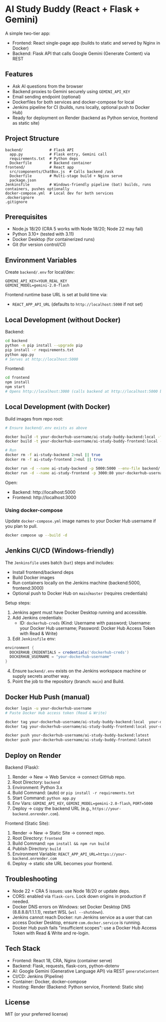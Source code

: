 # AI Study Buddy (React + Flask + Gemini)

A simple two-tier app:
- Frontend: React single-page app (builds to static and served by Nginx in Docker)
- Backend: Flask API that calls Google Gemini (Generate Content) via REST

## Features
- Ask AI questions from the browser
- Backend proxies to Gemini securely using `GEMINI_API_KEY`
- Email sending endpoint (optional)
- Dockerfiles for both services and docker-compose for local
- Jenkins pipeline for CI (builds, runs locally, optional push to Docker Hub)
- Ready for deployment on Render (backend as Python service, frontend as static site)

## Project Structure
```
backend/            # Flask API
  app.py            # Flask entry, Gemini call
  requirements.txt  # Python deps
  Dockerfile        # Backend container
frontend/           # React app
  src/components/ChatBox.js  # Calls backend /ask
  Dockerfile        # Multi-stage build + Nginx serve
  package.json
Jenkinsfile         # Windows-friendly pipeline (bat) builds, runs containers, pushes optionally
docker-compose.yml  # Local dev for both services
.dockerignore
.gitignore
```

## Prerequisites
- Node.js 18/20 (CRA 5 works with Node 18/20; Node 22 may fail)
- Python 3.10+ (tested with 3.11)
- Docker Desktop (for containerized runs)
- Git (for version control/CI)

## Environment Variables
Create `backend/.env` for local/dev:
```
GEMINI_API_KEY=YOUR_REAL_KEY
GEMINI_MODEL=gemini-2.0-flash
```
Frontend runtime base URL is set at build time via:
- `REACT_APP_API_URL` (defaults to `http://localhost:5000` if not set)

## Local Development (without Docker)
Backend:
```bash
cd backend
python -m pip install --upgrade pip
pip install -r requirements.txt
python app.py
# Serves at http://localhost:5000
```

Frontend:
```bash
cd frontend
npm install
npm start
# Opens http://localhost:3000 (calls backend at http://localhost:5000 by default)
```

## Local Development (with Docker)
Build images from repo root:
```bash
# Ensure backend/.env exists as above

docker build -t your-dockerhub-username/ai-study-buddy-backend:local -f backend/Dockerfile .
docker build -t your-dockerhub-username/ai-study-buddy-frontend:local -f frontend/Dockerfile .

# Run
docker rm -f ai-study-backend 2>nul || true
docker rm -f ai-study-frontend 2>nul || true

docker run -d --name ai-study-backend -p 5000:5000 --env-file backend/.env your-dockerhub-username/ai-study-buddy-backend:local
docker run -d --name ai-study-frontend -p 3000:80 your-dockerhub-username/ai-study-buddy-frontend:local
```
Open:
- Backend: http://localhost:5000
- Frontend: http://localhost:3000

### Using docker-compose
Update `docker-compose.yml` image names to your Docker Hub username if you plan to pull.
```bash
docker compose up --build -d
```

## Jenkins CI/CD (Windows-friendly)
The `Jenkinsfile` uses batch (`bat`) steps and includes:
- Install frontend/backend deps
- Build Docker images
- Run containers locally on the Jenkins machine (backend:5000, frontend:3000)
- Optional push to Docker Hub on `main`/`master` (requires credentials)

Setup steps:
1) Jenkins agent must have Docker Desktop running and accessible.
2) Add Jenkins credentials:
   - ID: `dockerhub-creds` (Kind: Username with password; Username: your Docker Hub username; Password: Docker Hub Access Token with Read & Write)
3) Edit `Jenkinsfile` env:
```groovy
environment {
  DOCKERHUB_CREDENTIALS = credentials('dockerhub-creds')
  DOCKERHUB_USERNAME = "your-dockerhub-username"
}
```
4) Ensure `backend/.env` exists on the Jenkins workspace machine or supply secrets another way.
5) Point the job to the repository (branch: `main`) and Build.

## Docker Hub Push (manual)
```bash
docker login -u your-dockerhub-username
# Paste Docker Hub access token (Read & Write)

docker tag your-dockerhub-username/ai-study-buddy-backend:local  your-dockerhub-username/ai-study-buddy-backend:latest
docker tag your-dockerhub-username/ai-study-buddy-frontend:local your-dockerhub-username/ai-study-buddy-frontend:latest

docker push your-dockerhub-username/ai-study-buddy-backend:latest
docker push your-dockerhub-username/ai-study-buddy-frontend:latest
```

## Deploy on Render
Backend (Flask):
1) Render → New → Web Service → connect GitHub repo.
2) Root Directory: `backend`
3) Environment: Python 3.x
4) Build Command: (auto) or `pip install -r requirements.txt`
5) Start Command: `python app.py`
6) Env Vars: `GEMINI_API_KEY`, `GEMINI_MODEL=gemini-2.0-flash`, `PORT=5000`
7) Deploy → copy the backend URL (e.g., `https://your-backend.onrender.com`).

Frontend (Static Site):
1) Render → New → Static Site → connect repo.
2) Root Directory: `frontend`
3) Build Command: `npm install && npm run build`
4) Publish Directory: `build`
5) Environment Variable: `REACT_APP_API_URL=https://your-backend.onrender.com`
6) Deploy → static site URL becomes your frontend.

## Troubleshooting
- Node 22 + CRA 5 issues: use Node 18/20 or update deps.
- CORS: enabled via `flask-cors`. Lock down origins in production if needed.
- Docker DNS errors on Windows: set Docker Desktop DNS (8.8.8.8/1.1.1.1), restart WSL (`wsl --shutdown`).
- Jenkins cannot reach Docker: run Jenkins service as a user that can access Docker Desktop, ensure `com.docker.service` is running.
- Docker Hub push fails "insufficient scopes": use a Docker Hub Access Token with Read & Write and re-login.

## Tech Stack
- Frontend: React 18, CRA, Nginx (container serve)
- Backend: Flask, requests, flask-cors, python-dotenv
- AI: Google Gemini (Generative Language API) via REST `generateContent`
- CI/CD: Jenkins (Pipeline)
- Container: Docker, docker-compose
- Hosting: Render (Backend: Python service, Frontend: Static site)

## License
MIT (or your preferred license)
